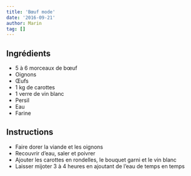 ```yaml
---
title: 'Bœuf mode'
date: '2016-09-21'
author: Marin
tag: []
---
```

## Ingrédients
- 5 à 6 morceaux de bœuf
- Oignons
- Œufs
- 1 kg de carottes
- 1 verre de vin blanc
- Persil
- Eau
- Farine

## Instructions
- Faire dorer la viande et les oignons
- Recouvrir d’eau, saler et poivrer
- Ajouter les carottes en rondelles, le bouquet garni et le vin blanc
- Laisser mijoter 3 à 4 heures en ajoutant de l’eau de temps en temps


